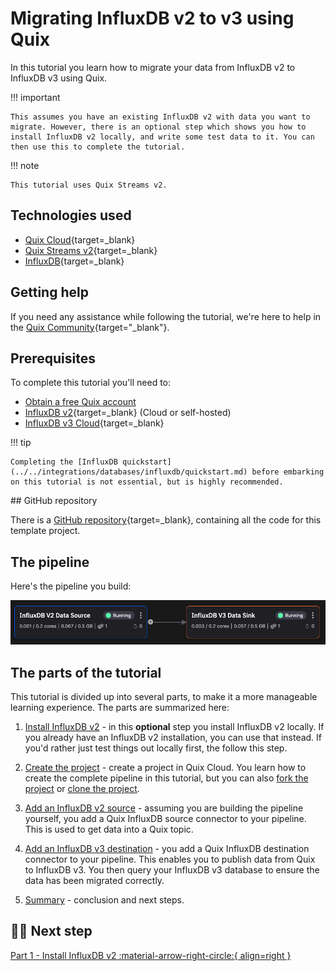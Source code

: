 # Migrating InfluxDB v2 to v3 using Quix

In this tutorial you learn how to migrate your data from InfluxDB v2 to InfluxDB v3 using Quix.

!!! important

    This assumes you have an existing InfluxDB v2 with data you want to migrate. However, there is an optional step which shows you how to install InfluxDB v2 locally, and write some test data to it. You can then use this to complete the tutorial.

!!! note

    This tutorial uses Quix Streams v2.

## Technologies used

* [Quix Cloud](https://quix.io/){target=_blank}
* [Quix Streams v2](https://github.com/quixio/quix-streams){target=_blank}
* [InfluxDB](https://influxdata.com){target=_blank}

## Getting help

If you need any assistance while following the tutorial, we're here to help in the [Quix Community](https://quix.io/slack-invite){target="_blank"}.

## Prerequisites

To complete this tutorial you'll need to:

* [Obtain a free Quix account](https://portal.platform.quix.io/self-sign-up)
* [InfluxDB v2](https://www.influxdata.com/downloads/){target=_blank} (Cloud or self-hosted)
* [InfluxDB v3 Cloud](https://docs.influxdata.com/influxdb/cloud/sign-up/){target=_blank}

!!! tip

    Completing the [InfluxDB quickstart](../../integrations/databases/influxdb/quickstart.md) before embarking on this tutorial is not essential, but is highly recommended.

## GitHub repository

There is a [GitHub repository](https://github.com/quixio/template-influxv2-to-v3){target=_blank}, containing all the code for this template project.

## The pipeline

Here's the pipeline you build:

![InfluxDB migration pipeline](./images/influxdb-migration-pipeline.png)

## The parts of the tutorial

This tutorial is divided up into several parts, to make it a more manageable learning experience. The parts are summarized here:

1. [Install InfluxDB v2](./influxdb-v2-install.md) - in this **optional** step you install InfluxDB v2 locally. If you already have an InfluxDB v2 installation, you can use that instead. If you'd rather just test things out locally first, the follow this step.

2. [Create the project](./create-project.md) - create a project in Quix Cloud. You learn how to create the complete pipeline in this tutorial, but you can also [fork the project](../../create/fork-project.md) or [clone the project](../../create/clone-project.md).

3. [Add an InfluxDB v2 source](./influxdb-source.md) - assuming you are building the pipeline yourself, you add a Quix InfluxDB source connector to your pipeline. This is used to get data into a Quix topic.

4. [Add an InfluxDB v3 destination](./influxdb-destination.md) - you add a Quix InfluxDB destination connector to your pipeline. This enables you to publish data from Quix to InfluxDB v3. You then query your InfluxDB v3 database to ensure the data has been migrated correctly.

5. [Summary](./summary.md) - conclusion and next steps.

## 🏃‍♀️ Next step

[Part 1 - Install InfluxDB v2 :material-arrow-right-circle:{ align=right }](./influxdb-v2-install.md)
